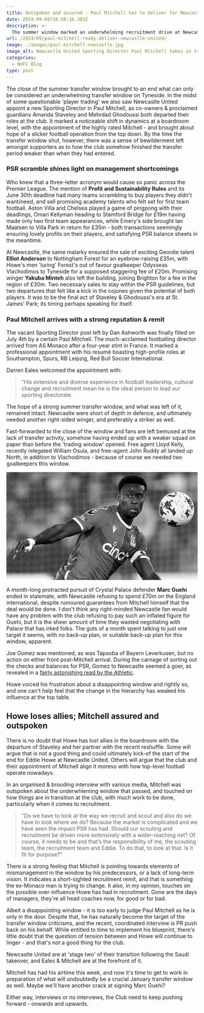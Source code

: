 ```yaml
---
title: Outspoken and assured - Paul Mitchell has to deliver for Newcastle United
date: 2024-09-05T16:58:16.383Z
description: >-
  The summer window marked an underwhelming recruitment drive at Newcastle United, but new sporting director Paul Mitchell is ready to deliver - or so he says.
url: /2024/09/paul-mitchell-ready-deliver-newcastle-united/
image: ./images/paul-mitchell-newcastle.jpg
image_alt: Newcastle United Sporting Director Paul Mitchell takes in training
categories:
  - NUFC Blog
type: post
---
```


The close of the summer transfer window brought to an end what can only be considered an underwhelming transfer window on Tyneside. In the midst of some questionable 'player trading' we also saw Newcastle United appoint a new Sporting Director in Paul Mitchell, as co-owners & proclaimed guardians Amanda Staveley and Mehrdad Ghodoussi both departed their roles at the club. It marked a noticeable shift in dynamics at a boardroom level, with the appointment of the highly rated Mitchell - and brought about hope of a slicker football operation from the top down. By the time the transfer window shut, however, there was a sense of bewilderment left amongst supporters as to how the club somehow finished the transfer period weaker than when they had entered.

### PSR scramble shines light on management shortcomings

Who knew that a three-letter acronym would cause so panic across the Premier League. The mention of **Profit and Sustainability Rules** and its June 30th deadline had many teams scrambling to buy players they didn't want/need, and sell promising academy talents who felt set for first team football. Aston Villa and Chelsea played a game of pingpong with their deadlings, Omari Kellyman heading to Stamford Bridge for £19m having made only two first team appearances, while Emery's side brought Ian Maatsen to Villa Park in return for £35m - both transactions seemingly ensuring lovely profits on their players, and satisfying PSR balance sheets in the meantime.

At Newcastle, the same malarky ensured the sale of exciting Geordie talent **Elliot Anderson** to Nottingham Forest for an eyebrow-raising £35m, with Howe's men 'luring' Forest's out of favour goalkeeper Odysseas Vlachodimos to Tyneside for a supposed staggering fee of £20m.
Promising winger **Yakuba Minteh** also left the building, joining Brighton for a fee in the region of £30m. Two necessary sales to stay within the PSR guidelines, but two departures that felt like a kick in the cojones given the potential of both players. It was to be the final act of Staveley & Ghodoussi's era at St. James' Park; its timing perhaps speaking for itself.

### Paul Mitchell arrives with a strong reputation & remit

The vacant Sporting Director post left by Dan Ashworth was finally filled on July 4th by a certain Paul Mitchell. The much-acclaimed footballing director arrived from AS Monaco after a four-year stint in France. It marked a professional appointment with his resumé boasting high-profile roles at Southampton, Spurs, RB Leipzig, Red Bull Soccer International.

Darren Eales welcomed the appointment with:

> "His extensive and diverse experience in football leadership, cultural change and recruitment mean he is the ideal person to lead our sporting directorate.

The hope of a strong summer transfer window, and what was left of it, remained intact. Newcastle were short of depth in defence, and ultimately needed another right-sided winger, and preferably a striker as well.

Fast-forwarded to the close of the window and fans are left bemused at the lack of transfer activity, somehow having ended up with a weaker squad on paper than before the 'trading window' opened. Free agent Lloyd Kelly, recently relegated William Osula, and free-agent John Ruddy all landed up North, in addition to Vlachodimos - because of course we needed two goalkeepers this window.

![Marc Guehi in action for Crystal Palace](./images/marc-guehi-palace.jpg)

A month-long protracted pursuit of Crystal Palace defender **Marc Guehi** ended in stalemate, with Newcastle refusing to spend £70m on the England international, despite rumoured guarantees from Mitchell himself that the deal would be done.
I don't think any right-minded Newcastle fan would have any problem with the club refusing to pay such an inflated figure for Guehi, but it is the sheer amount of time they wasted negotiating with Palace that has irked folks. The guts of a month spent talking to just one target it seems, with no back-up plan, or suitable back-up plan for this window, apparent.

Joe Gomez was mentioned, as was Tapsoba of Bayern Leverkusen, but no action on either front post-Mitchell arrival. During the carnage of sorting out the checks and balances for PSR, Gomez to Newcastle seemed a goer, as revealed in a [fairly astonishing read by the Athletic](https://www.nytimes.com/athletic/5675357/2024/08/02/joe-gomez-liverpool-newcastle-anthony-gordon-transfer/).

Howe voiced his frustration about a disappointing window and rightly so, and one can't help feel that the change in the hierarchy has weaked his influence at the top table.

## Howe loses allies; Mitchell assured and outspoken

There is no doubt that Howe has lost allies in the boardroom with the departure of Staveley and her partner with the recent reshuffle. Some will argue that is not a good thing and could ultimately kick-of the start of the end for Eddie Howe at Newcastle United. Others will argue that the club and their appointment of Mitchell align it moreso with how top-level football operate nowadays.

In an organised & brooding interview with various media, Mitchell was outspoken about the underwhleming window that passed, and touched on how things are in transition at the club, with much work to be done, particularly when it comes to recruitment.

> "Do we have to look at the way we recruit and scout and also do we have to look where we do? Because the market is complicated and we have seen the impact PSR has had.
> Should our scouting and recruitment be driven more extensively with a wider-reaching net? Of course, it needs to be and that’s the responsibility of me, the scouting team, the recruitment team and Eddie. To do that, to look at that. Is it fit for purpose?”

There is a strong feeling that Mitchell is pointing towards elements of mismanagement in the window by his predecessors, or a lack of long-term vision. It indicates a short-sighted recruitment remit, and that is something the ex-Monaco man is trying to change. It also, in my opinion, touches on the possible over-influence Howe has had in recruitment. Gone are the days of managers, they're all head coaches now, for good or for bad.

Albeit a disappointing window - it is too early to judge Paul Mitchell as he is only in the door. Despite that, he has naturally become the target of the transfer window criticisms, and the recent, coordinated interview is PR push back on his behalf.
While entitled to time to implement his blueprint, there's little doubt that the question of tension between and Howe will continue to linger - and that's not a good thing for the club.

Newcastle United are at 'stage two' of their transition following the Saudi takeover, and Eales & Mitchell are at the forefront of it.

Mitchell has had his airtime this week, and now it's time to get to work in preparation of what will undoubtedly be a crucial January transfer window as well. Maybe we'll have another crack at signing Marc Guehi?

Either way, interviews or no interviews, the Club need to keep pushing forward - onwards and upwards.
